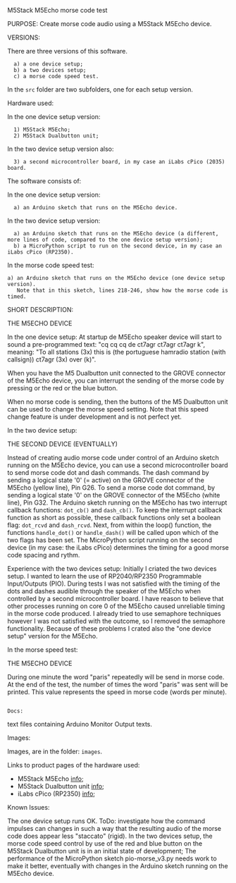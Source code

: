 M5Stack M5Echo morse code test

PURPOSE: 
Create morse code audio using a M5Stack M5Echo device.

VERSIONS:

There are three versions of this software.
```
  a) a one device setup;
  b) a two devices setup;
  c) a morse code speed test.
```
In the ```src``` folder are two subfolders, one for each setup version.

Hardware used:

In the one device setup version:
```
  1) M5Stack M5Echo;
  2) M5Stack Dualbutton unit;
```
In the two device setup version also:
```
  3) a second microcontroller board, in my case an iLabs cPico (2035) board.
```
The software consists of:

In the one device setup version:
```
  a) an Arduino sketch that runs on the M5Echo device.
```
In the two device setup version:
```
  a) an Arduino sketch that runs on the M5Echo device (a different, more lines of code, compared to the one device setup version);
  b) a MicroPython script to run on the second device, in my case an iLabs cPico (RP2350).
```
In the morse code speed test:
```
a) an Arduino sketch that runs on the M5Echo device (one device setup version).
   Note that in this sketch, lines 218-246, show how the morse code is timed.
```
SHORT DESCRIPTION:

THE M5ECHO DEVICE

In the one device setup:
  At startup de M5Echo speaker device will start to sound a pre-programmed text:
  "cq cq cq de ct7agr ct7agr ct7agr k", meaning: "To all stations (3x) this is 
  (the portuguese hamradio station (with callsign)) ct7agr (3x) over (k)".

  When you have the M5 Dualbutton unit connected to the GROVE connector of the 
  M5Echo device, you can interrupt the sending of the morse code by pressing or
  the red or the blue button.

  When no morse code is sending, then the buttons of the M5 Dualbutton unit
  can be used to change the morse speed setting.
  Note that this speed change feature is under development and is not perfect yet.

In the two device setup:

THE SECOND DEVICE (EVENTUALLY)

Instead of creating audio morse code under control of an Arduino sketch running on the
M5Echo device, you can use a second microcontroller board to send morse code
dot and dash commands. The dash command by sending a logical state '0' (= active) 
on the GROVE connector of the M5Echo (yellow line), Pin G26. 
To send a morse code dot command, by sending a logical state '0' on the GROVE connector 
of the M5Echo (white line), Pin G32. 
The Arduino sketch running on the M5Echo has two interrupt callback functions:
```dot_cb()``` and ```dash_cb()```. 
To keep the interrupt callback function as short as possible,
these callback functions only set a boolean flag: ```dot_rcvd``` and ```dash_rcvd```.
Next, from within the loop() function, the functions ```handle_dot()``` or ```handle_dash()```
will be called upon which of the two flags has been set. 
The MicroPython script running on the second device (in my case: the iLabs cPico) 
determines the timing for a good morse code spacing and rythm.

Experience with the two devices setup:
Initially I criated the two devices setup. I wanted to learn the use of RP2040/RP2350
Programmable Input/Outputs (PIO).
During tests I was not satisfied with the timing of the dots and dashes audible
through the speaker of the M5Echo when controlled by a second microcontroller board.
I have reason to believe that other processes running on core 0 of the M5Echo 
caused unreliable timing in the morse code produced. I already tried to use semaphore 
techniques however I was not satisfied with the outcome, so I removed the
semaphore functionality. Because of these problems I crated also the "one device setup"
version for the M5Echo.

In the morse speed test:

THE M5ECHO DEVICE

During one minute the word "paris" repeatedly will be send in morse code.
At the end of the test, the number of times the word "paris" was sent will be printed.
This value represents the speed in morse code (words per minute).

```

Docs:

```
text files containing Arduino Monitor Output texts.


Images: 

Images, are in the folder: ```images```.


Links to product pages of the hardware used:

- M5Stack M5Echo [info](https://shop.m5stack.com/products/atom-echo-smart-speaker-dev-kit?variant=34577853415588);
- M5Stack Dualbutton unit [info](https://shop.m5stack.com/products/mini-dual-button-unit);
- iLabs cPico (RP2350) [info](https://ilabs.se/product/cpico-rp2350/);


Known Issues:

The one device setup runs OK. ToDo: investigate how the command impulses can changes in such a way that the
resulting audio of the morse code does appear less "staccato" (rigid).
In the two devices setup, the morse code speed control by use of the red and blue button on the M5Stack Dualbutton unit
is in an initial state of development;
The performance of the MicroPython sketch pio-morse_v3.py needs work to make it better, 
eventually with changes in the Arduino sketch running on the M5Echo device.
